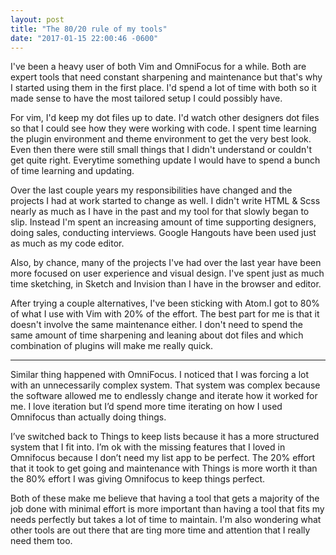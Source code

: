 ```yaml
---
layout: post
title: "The 80/20 rule of my tools"
date: "2017-01-15 22:00:46 -0600"
---
```


I've been a heavy user of both Vim and OmniFocus for a while. Both are expert tools that need constant sharpening and maintenance but that's why I started using them in the first place. I'd spend a lot of time with both so it made sense to have the most tailored setup I could possibly have.

For vim, I'd keep my dot files up to date. I'd watch other designers dot files so that I could see how they were working with code. I spent time learning the  plugin environment and theme environment to get the very best look. Even then there were still small things that I didn't understand or couldn't get quite right. Everytime something update I would have to spend a bunch of time learning and updating.

Over the last couple years my responsibilities have changed and the projects I had at work started to change as well. I didn't write HTML & Scss nearly as much as I have in the past and my tool for that slowly began to slip. Instead I'm spent an increasing amount of time supporting designers, doing sales, conducting interviews. Google Hangouts have been used just as much as my code editor.

Also, by chance, many of the projects I've had over the last year have been more focused on user experience and visual design. I've spent just as much time sketching, in Sketch and Invision than I have in the browser and editor.

After trying a couple alternatives, I've been sticking with Atom.I got to 80% of what I use with Vim with 20% of the effort. The best part for me is that it doesn't involve the same maintenance either.  I don't need to spend the same amount of time sharpening and leaning about dot files and which combination of plugins will make me really quick.

---

Similar thing happened with OmniFocus. I noticed that I was forcing a lot with an unnecessarily complex system. That system was complex because the software allowed me to endlessly change and iterate how it worked for me. I love iteration but I’d spend more time iterating on how I used Omnifocus than actually doing things.

I’ve switched back to Things to keep lists because it has a more structured system that I fit into. I’m ok with the missing features that I loved in Omnifocus because I don’t need my list app to be perfect. The 20% effort that it took to get going and maintenance with Things is more worth it than the 80% effort I was giving Omnifocus to keep things perfect.

Both of these make me believe that having a tool that gets a majority of the job done with minimal effort is more important than having a tool that fits my needs perfectly but takes a lot of time to maintain. I'm also wondering what other tools are out there that are ting more time and attention that I really need them too. 
